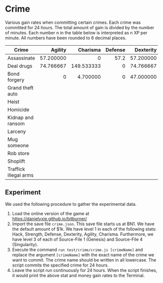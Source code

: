 # Crime

Various gain rates when committing certain crimes.  Each crime was committed
for 24 hours.  The total amount of gain is divided by the number of minutes.
Each number n in the table below is interpreted as n XP per minute.  All
numbers have been rounded to 6 decimal places.

| Crime                 | Agility   | Charisma   | Defense | Dexterity | Hack      | Karma     | Money     | Strength |
|-----------------------|----------:|-----------:|--------:|----------:|----------:|----------:|----------:|---------:|
| Assassinate           | 57.200000 | 0          | 57.2    | 57.200000 | 0         | -0.744792 | 501333.33 | 57.2     |
| Deal drugs            | 74.766667 | 149.533333 | 0       | 74.766667 | 0         | -2.920573 | 889066.67 | 0        |
| Bond forgery          | 0         | 4.700000   | 0       | 47.000000 | 31.333333 | -0.012240 | 556000.00 | 0        |
| Grand theft auto      |           |            |         |           |           |           |           |          |
| Heist                 |           |            |         |           |           |           |           |          |
| Homicide              |           |            |         |           |           |           |           |          |
| Kidnap and ransom     |           |            |         |           |           |           |           |          |
| Larceny               |           |            |         |           |           |           |           |          |
| Mug someone           |           |            |         |           |           |           |           |          |
| Rob store             |           |            |         |           |           |           |           |          |
| Shoplift              |           |            |         |           |           |           |           |          |
| Traffick illegal arms |           |            |         |           |           |           |           |          |

## Experiment

We used the following procedure to gather the experimental data.

1. Load the online version of the game at https://danielyxie.github.io/bitburner/
1. Import the save file `crime.json`.  This save file starts us at BN1.  We
   have the default amount of $1k.  We have level 1 in each of the following
   stats: Hack, Strength, Defense, Dexterity, Agility, Charisma.  Furthermore,
   we have level 3 of each of Source-File 1 (Genesis) and Source-File 4
   (Singularity).
1. Execute the command `run test/crime/crime.js [crimeName]` and replace the
   argument `[crimeName]` with the exact name of the crime we want to commit.
   The crime name should be written in all lowercase.  The script commits the
   specified crime for 24 hours.
1. Leave the script run continuously for 24 hours.  When the script finishes,
   it would print the above stat and money gain rates to the Terminal.
